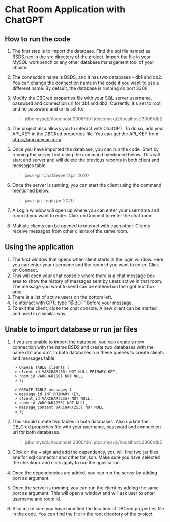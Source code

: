 # Chat Room Application with ChatGPT

## How to run the code
1. The first step is to import the database. Find the sql file named as BSDS.ncx in the src directory of the project.
Import the file in your MySQL workbench or any other database management tool of your choice.

3. The connection name is BSDS, and it has two databases - db1 and db2. You can change the connection name in the code
if you want to use a different name. By default, the database is running on port 3306

4. Modify the DBCred.properties file with your SQL server username, password and connection url for db1 and db2.
Currently, it's set to root and no password and url is set to:
    
    > jdbc:mysql://localhost:3306/db1 
    > jdbc:mysql://localhost:3306/db2

5. The project also allows you to interact with ChatGPT. To do so, add your API_KEY in the DBCRed.properties file.
You can get the API_KEY from https://api.openai.com/.

6. Once you have imported the database, you can run the code. Start by running the server first using the command
mentioned below. This will start and server and will delete the previous records in both client and messages table.

    > java -jar ChatServerV.jar 2020

7. Once the server is running, you can start the client using the command mentioned below.

    > java -jar Login.jar 2020

8. A Login window will open up where you can enter your username and room id you want to enter. Click on Connect to 
enter the chat room. 

9. Multiple clients can be opened to interact with each other. Clients receive messages from other clients of the same
room.
    
## Using the application

1. The first window that opens when client starts is the login window. Here, you can enter your username and the room
id you want to enter. Click on Connect.
2. This will open your chat console where there is a chat message box area to show the history of messages sent by users
active in that room. The message you want to send can be entered on the right text box area.
3. There is a list of active users on the bottom left.
4. To interact with GPT, type "@BOT" before your message.
5. To exit the client, close the chat console. A new client can be started and used in a similar way.

## Unable to import database or run jar files

1. If you are unable to import the database, you can create a new connection with the name BSDS and create two
databases with the name db1 and db2. In both databases run these queries to create clients and messages table. 

    
        > CREATE TABLE clients (
        > client_id VARCHAR(50) NOT NULL PRIMARY KEY,
        > room_id VARCHAR(50) NOT NULL
        > );
    
        > CREATE TABLE messages (
        > message_id INT PRIMARY KEY,
        > client_id VARCHAR(255) NOT NULL,
        > room_id VARCHAR(255) NOT NULL,
        > message_content VARCHAR(255) NOT NULL
        > ); 

2. This should create two tables in both databases. Also update the DB_Cred.properties file with your username,
password and connection url for both databases.
   > jdbc:mysql://localhost:3306/db1
   > jdbc:mysql://localhost:3306/db2

3. Click on the + sign and add the dependency, you will find two jar files one for sql connector and other for json.
Make sure you have selected the checkbox and click apply to run the application.

4. Once the dependencies are added, you can run the server by adding port as argument. 

5. Once the server is running, you can run the client by adding the same port as argument. This will open a window and
will ask user to enter username and room id.

6. Also make sure you have modified the location of DBCred.properties file in the code. You can find the file in the
root directory of the project.